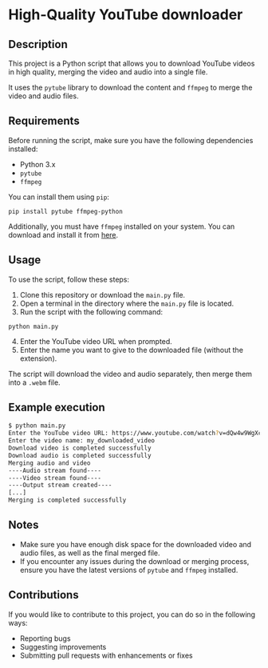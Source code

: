 # High-Quality YouTube downloader

## Description
This project is a Python script that allows you to download YouTube videos in high quality, merging the video and audio into a single file.

It uses the `pytube` library to download the content and `ffmpeg` to merge the video and audio files.

## Requirements
Before running the script, make sure you have the following dependencies installed:

- Python 3.x
- `pytube`
- `ffmpeg`

You can install them using `pip`:
```
pip install pytube ffmpeg-python
```

Additionally, you must have `ffmpeg` installed on your system. You can download and install it from [here](https://ffmpeg.org/download.html).

## Usage
To use the script, follow these steps:

1. Clone this repository or download the `main.py` file.
2. Open a terminal in the directory where the `main.py` file is located.
3. Run the script with the following command:
```
python main.py
```
4. Enter the YouTube video URL when prompted.
5. Enter the name you want to give to the downloaded file (without the extension).

The script will download the video and audio separately, then merge them into a `.webm` file.

## Example execution
```sh
$ python main.py
Enter the YouTube video URL: https://www.youtube.com/watch?v=dQw4w9WgXcQ
Enter the video name: my_downloaded_video
Download video is completed successfully
Download audio is completed successfully
Merging audio and video
----Audio stream found----
----Video stream found----
----Output stream created----
[...]
Merging is completed successfully
```

## Notes
- Make sure you have enough disk space for the downloaded video and audio files, as well as the final merged file.
- If you encounter any issues during the download or merging process, ensure you have the latest versions of `pytube` and `ffmpeg` installed.

## Contributions
If you would like to contribute to this project, you can do so in the following ways:
- Reporting bugs
- Suggesting improvements
- Submitting pull requests with enhancements or fixes